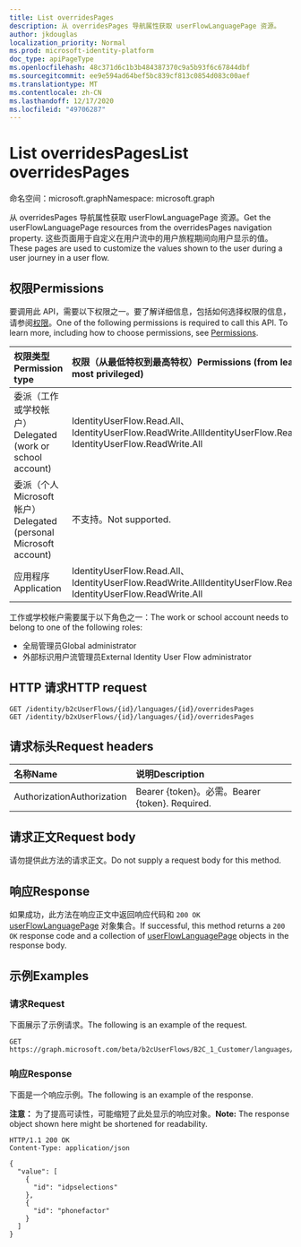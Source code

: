 ```yaml
---
title: List overridesPages
description: 从 overridesPages 导航属性获取 userFlowLanguagePage 资源。
author: jkdouglas
localization_priority: Normal
ms.prod: microsoft-identity-platform
doc_type: apiPageType
ms.openlocfilehash: 48c371d6c1b3b484387370c9a5b93f6c67844dbf
ms.sourcegitcommit: ee9e594ad64bef5bc839cf813c0854d083c00aef
ms.translationtype: MT
ms.contentlocale: zh-CN
ms.lasthandoff: 12/17/2020
ms.locfileid: "49706287"
---
```

# <a name="list-overridespages"></a><span data-ttu-id="42d0a-103">List overridesPages</span><span class="sxs-lookup"><span data-stu-id="42d0a-103">List overridesPages</span></span>

<span data-ttu-id="42d0a-104">命名空间：microsoft.graph</span><span class="sxs-lookup"><span data-stu-id="42d0a-104">Namespace: microsoft.graph</span></span>

<span data-ttu-id="42d0a-105">从 overridesPages 导航属性获取 userFlowLanguagePage 资源。</span><span class="sxs-lookup"><span data-stu-id="42d0a-105">Get the userFlowLanguagePage resources from the overridesPages navigation property.</span></span> <span data-ttu-id="42d0a-106">这些页面用于自定义在用户流中的用户旅程期间向用户显示的值。</span><span class="sxs-lookup"><span data-stu-id="42d0a-106">These pages are used to customize the values shown to the user during a user journey in a user flow.</span></span>

## <a name="permissions"></a><span data-ttu-id="42d0a-107">权限</span><span class="sxs-lookup"><span data-stu-id="42d0a-107">Permissions</span></span>

<span data-ttu-id="42d0a-p102">要调用此 API，需要以下权限之一。要了解详细信息，包括如何选择权限的信息，请参阅[权限](/graph/permissions-reference)。</span><span class="sxs-lookup"><span data-stu-id="42d0a-p102">One of the following permissions is required to call this API. To learn more, including how to choose permissions, see [Permissions](/graph/permissions-reference).</span></span>

|<span data-ttu-id="42d0a-110">权限类型</span><span class="sxs-lookup"><span data-stu-id="42d0a-110">Permission type</span></span>      | <span data-ttu-id="42d0a-111">权限（从最低特权到最高特权）</span><span class="sxs-lookup"><span data-stu-id="42d0a-111">Permissions (from least to most privileged)</span></span>              |
|:--------------------|:---------------------------------------------------------|
|<span data-ttu-id="42d0a-112">委派（工作或学校帐户）</span><span class="sxs-lookup"><span data-stu-id="42d0a-112">Delegated (work or school account)</span></span>|<span data-ttu-id="42d0a-113">IdentityUserFlow.Read.All、IdentityUserFlow.ReadWrite.All</span><span class="sxs-lookup"><span data-stu-id="42d0a-113">IdentityUserFlow.Read.All, IdentityUserFlow.ReadWrite.All</span></span>|
|<span data-ttu-id="42d0a-114">委派（个人 Microsoft 帐户）</span><span class="sxs-lookup"><span data-stu-id="42d0a-114">Delegated (personal Microsoft account)</span></span>| <span data-ttu-id="42d0a-115">不支持。</span><span class="sxs-lookup"><span data-stu-id="42d0a-115">Not supported.</span></span>|
|<span data-ttu-id="42d0a-116">应用程序</span><span class="sxs-lookup"><span data-stu-id="42d0a-116">Application</span></span>|<span data-ttu-id="42d0a-117">IdentityUserFlow.Read.All、IdentityUserFlow.ReadWrite.All</span><span class="sxs-lookup"><span data-stu-id="42d0a-117">IdentityUserFlow.Read.All, IdentityUserFlow.ReadWrite.All</span></span>|

<span data-ttu-id="42d0a-118">工作或学校帐户需要属于以下角色之一：</span><span class="sxs-lookup"><span data-stu-id="42d0a-118">The work or school account needs to belong to one of the following roles:</span></span>

* <span data-ttu-id="42d0a-119">全局管理员</span><span class="sxs-lookup"><span data-stu-id="42d0a-119">Global administrator</span></span>
* <span data-ttu-id="42d0a-120">外部标识用户流管理员</span><span class="sxs-lookup"><span data-stu-id="42d0a-120">External Identity User Flow administrator</span></span>

## <a name="http-request"></a><span data-ttu-id="42d0a-121">HTTP 请求</span><span class="sxs-lookup"><span data-stu-id="42d0a-121">HTTP request</span></span>

<!-- {
  "blockType": "ignored"
}
-->

``` http
GET /identity/b2cUserFlows/{id}/languages/{id}/overridesPages
GET /identity/b2xUserFlows/{id}/languages/{id}/overridesPages
```

## <a name="request-headers"></a><span data-ttu-id="42d0a-122">请求标头</span><span class="sxs-lookup"><span data-stu-id="42d0a-122">Request headers</span></span>

|<span data-ttu-id="42d0a-123">名称</span><span class="sxs-lookup"><span data-stu-id="42d0a-123">Name</span></span>|<span data-ttu-id="42d0a-124">说明</span><span class="sxs-lookup"><span data-stu-id="42d0a-124">Description</span></span>|
|:---|:---|
|<span data-ttu-id="42d0a-125">Authorization</span><span class="sxs-lookup"><span data-stu-id="42d0a-125">Authorization</span></span>|<span data-ttu-id="42d0a-p103">Bearer {token}。必需。</span><span class="sxs-lookup"><span data-stu-id="42d0a-p103">Bearer {token}. Required.</span></span>|

## <a name="request-body"></a><span data-ttu-id="42d0a-128">请求正文</span><span class="sxs-lookup"><span data-stu-id="42d0a-128">Request body</span></span>

<span data-ttu-id="42d0a-129">请勿提供此方法的请求正文。</span><span class="sxs-lookup"><span data-stu-id="42d0a-129">Do not supply a request body for this method.</span></span>

## <a name="response"></a><span data-ttu-id="42d0a-130">响应</span><span class="sxs-lookup"><span data-stu-id="42d0a-130">Response</span></span>

<span data-ttu-id="42d0a-131">如果成功，此方法在响应正文中返回响应代码和 `200 OK` [userFlowLanguagePage](../resources/userflowlanguagepage.md) 对象集合。</span><span class="sxs-lookup"><span data-stu-id="42d0a-131">If successful, this method returns a `200 OK` response code and a collection of [userFlowLanguagePage](../resources/userflowlanguagepage.md) objects in the response body.</span></span>

## <a name="examples"></a><span data-ttu-id="42d0a-132">示例</span><span class="sxs-lookup"><span data-stu-id="42d0a-132">Examples</span></span>

### <a name="request"></a><span data-ttu-id="42d0a-133">请求</span><span class="sxs-lookup"><span data-stu-id="42d0a-133">Request</span></span>

<span data-ttu-id="42d0a-134">下面展示了示例请求。</span><span class="sxs-lookup"><span data-stu-id="42d0a-134">The following is an example of the request.</span></span>

<!-- {
  "blockType": "request",
  "name": "get_userflowlanguagepage"
}
-->

``` http
GET https://graph.microsoft.com/beta/b2cUserFlows/B2C_1_Customer/languages/en/overridesPages
```

### <a name="response"></a><span data-ttu-id="42d0a-135">响应</span><span class="sxs-lookup"><span data-stu-id="42d0a-135">Response</span></span>

<span data-ttu-id="42d0a-136">下面是一个响应示例。</span><span class="sxs-lookup"><span data-stu-id="42d0a-136">The following is an example of the response.</span></span>

<span data-ttu-id="42d0a-137">**注意：** 为了提高可读性，可能缩短了此处显示的响应对象。</span><span class="sxs-lookup"><span data-stu-id="42d0a-137">**Note:** The response object shown here might be shortened for readability.</span></span>
<!-- {
  "blockType": "response",
  "truncated": true,
  "@odata.type": "Collection(microsoft.graph.userFlowLanguagePage)"
}
-->

``` http
HTTP/1.1 200 OK
Content-Type: application/json

{
  "value": [
    {
      "id": "idpselections"
    },
    {
      "id": "phonefactor"
    }
  ]
}
```
